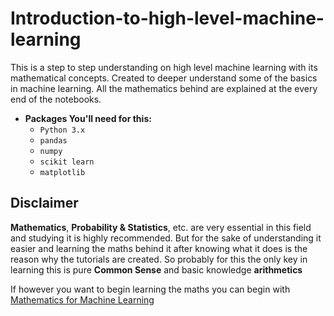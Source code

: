 # Introduction-to-high-level-machine-learning
This is a step to step understanding on high level machine learning with its mathematical concepts.
Created to deeper understand some of the basics in machine learning.
All the mathematics behind are explained at the every end of the notebooks.

* **Packages You'll need for this:**
  * `Python 3.x`
  * `pandas`
  * `numpy`
  * `scikit learn`
  * `matplotlib`

## Disclaimer
**Mathematics**, **Probability & Statistics**, etc. are very essential in this field and studying it is highly recommended.
But for the sake of understanding it easier and learning the maths behind it after knowing what it does is the reason why the tutorials are created.
So probably for this the only key in learning this is pure **Common Sense** and basic knowledge **arithmetics**

If however you want to begin learning the maths you can begin with [Mathematics for Machine Learning](https://github.com/AFAgarap/tensorflow-training/blob/master/getting-started/jupyter-notebooks/%5B0%5D%20Mathematics%20for%20Machine%20Learning.ipynb)